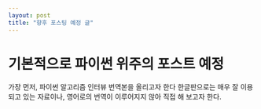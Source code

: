 ```yaml
---
layout: post
title: "향후 포스팅 예정 글"
---
```


# 기본적으로 파이썬 위주의 포스트 예정

가장 먼저, 파이썬 알고리즘 인터뷰 번역본을 올리고자 한다
한글판으로는 매우 잘 이용되고 있는 자료이나, 영어로의 번역이 이루어지지 않아 직접 해 보고자 한다.
